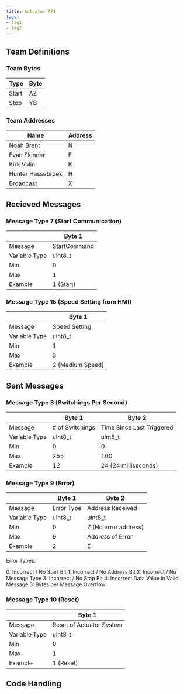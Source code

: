 ```yaml
---
title: Actuator API
tags:
- tag1
- tag2
---
```


## Team Definitions

### Team Bytes

| Type |  Byte  |
| -----------| ----------- |
| Start | AZ  |
| Stop | YB |

### Team Addresses

| Name |  Address  |
| -----------| ----------- |
| Noah Brent | N  |
|Evan Skinner| E |
|Kirk Volin| K |
|Hunter Hassebroek| H |
| Broadcast | X |

## Recieved Messages

### Message Type 7 (Start Communication)

|  |  Byte 1     |
| -----------| ----------- |
|Message| StartCommand  |
|Variable Type| uint8_t  |
|Min| 0 |
|Max| 1 |
|Example| 1 (Start)|

### Message Type 15 (Speed Setting from HMI)

|  |  Byte 1     |
| -----------| ----------- |
|Message| Speed Setting  |
|Variable Type| uint8_t  |
|Min|  1 |
|Max|  3 |
|Example| 2 (Medium Speed)|

## Sent Messages

### Message Type 8 (Switchings Per Second)

|  |  Byte 1     |  Byte 2   |
| -----------| ----------- | ----------- |
|Message| # of Switchings | Time Since Last Triggered |
|Variable Type| uint8_t  | uint8_t  |
|Min| 0 | 0 |
|Max| 255 | 100  |
|Example| 12 | 24 (24 milliseconds) |

### Message Type 9 (Error)

|  |  Byte 1     |  Byte 2   |
| -----------| ----------- | ----------- |
|Message| Error Type | Address Received |
|Variable Type| uint8_t  | uint8_t  |
|Min| 0  | Z (No error address) |
|Max| 9 | Address of Error  |
|Example| 2  | E  |

Error Types:

0: Incorrect / No Start Bit
1: Incorrect / No Address Bit
2: Incorrect / No Message Type
3: Incorrect / No Stop Bit
4: Incorrect Data Value in Valid Message
5: Bytes per Message Overflow

### Message Type 10 (Reset)

|  |  Byte 1     |
| -----------| ----------- |
|Message| Reset of Actuator System  |
|Variable Type| uint8_t  |
|Min| 0  |
|Max| 1  |
|Example| 1 (Reset)|

## Code Handling

